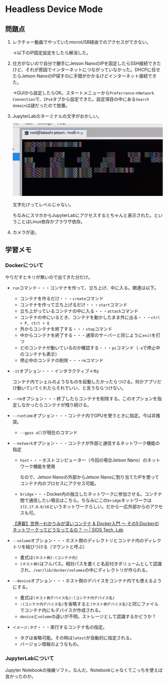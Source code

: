 # Headless Device Mode

## 問題点

1. レクチャー動画でやっていたmicroUSB経由でのアクセスができない。

   →以下のIP固定設定をしたら解消した。

2. 仕方がないので自分で勝手にJetson NanoのIPを固定したらSSH接続できたけど、それが原因でインターネットにつながっていなかった。DHCPに任せたらJetson NanoのIP探すのに手間がかかるけどインターネット接続できた。

   →GUIから設定したらOK。スタートメニューから`Preferrence`→`Network Connection`で、`IPv4`タブから設定できた。設定項目の中にある`Search domain`は謎だったので放置。

3. JupyterLabのターミナルの文字がおかしい。

   ![image-20210623233818126](image/02/image-20210623233818126.png)

   文字化けってレベルじゃない。

   ちなみにスマホからJupyterLabにアクセスするとちゃんと表示された。ということはLinux依存かブラウザ依存。

4. カメラが逆。

   

## 学習メモ

### Dockerについて

やりだすとキリが無いので出てきた分だけ。

* `run`コマンド・・・コンテナを作って、立ち上げ、中に入る。関連は以下。
  * コンテナを作るだけ・・・`create`コマンド
  * コンテナを作って立ち上げるだけ・・・`start`コマンド
  * 立ち上がっているコンテナの中に入る・・・`attach`コマンド
  * コンテナの中にいるとき、コンテナを動かしたまま外に出る・・・`ctrl + P, ctrl + Q`
  * 外からコンテナを終了する・・・`stop`コマンド
  * 中からコンテナを終了する・・・通常のサーバーと同じように`exit`を打つ
  * どのコンテナが動いているのか確認する・・・`ps`コマンド（`-a`で停止中のコンテナも表示）
  * 停止中のコンテナの削除・・・`rm`コマンド

* `-it`オプション・・・インタラクティブ＋tty

  コンテナ内でシェルのようなものを起動したかったらつける。何かアプリだけ動いていてくれたらそれでいい、と言うならつけない。

* `--rm`オプション・・・終了したらコンテナを削除する。このオプションを指定しなかったらコンテナが残り続ける。

* `--runtime`オプション・・・コンテナ内でGPUを使うときに指定。今は非推奨。

  * `--gpus all`が現在のコマンド

* `--network`オプション・・・コンテナが外部と通信するネットワーク機能の指定

  * `host`・・・ホストコンピューター（今回の場合Jetson Nano）のネットワーク機能を使用

    なので、Jetson Nanoの外部からJetson Nanoに割り当てたIPを使ってコンテナ内のプロセスにアクセス可能。

  * `bridge`・・・Docker内の独立したネットワークに参加させる。コンテナ間で通信したい場合はこちら。ちなみにこの`bridge`ネットワークは`172.17.0.0/16`というネットワークらしい。だから一応外部からのアクセスも可。

  [【連載】世界一わかりみが深いコンテナ & Docker入門 〜 その5:Dockerのネットワークってどうなってるの？ 〜 | SIOS Tech. Lab](https://tech-lab.sios.jp/archives/20179)

* `--volume`オプション・・・ホスト側のディレクトリとコンテナ内のディレクトリを結びつける（マウントと呼ぶ）

  * 書式は`(ホスト側):(コンテナ内)`
  * `(ホスト側)`はフルパス。相対パスを書くと名前付きボリュームとして認識され、`/var/lib/docker/volumes`の中にディレクトリが作られる。

* `--device`オプション・・・ホスト側のデバイスをコンテナ内でも使えるようにする。

  * 書式は`(ホスト側デバイス名):(コンテナ内デバイス名)`
  * `:(コンテナ内デバイス名)`を省略すると`(ホスト側デバイス名)`と同じファイルでコンテナ内にもデバイスが作成される。
  * `device`と`volume`の違いが不明。ストレージとして認識するかどうか？

* `イメージ:タグ`・・・実行するコンテナ名の指定。

  * タグは省略可能。その時は`latest`が自動的に指定される。
  * バージョン情報のようなもの。

### JupyterLabについて

Jupyter Notebookの後継ソフト。なんだ、Notebookじゃなくてこっちを使えば良かったのか。

